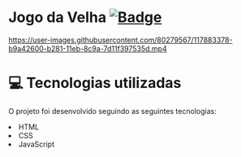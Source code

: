 # Jogo da Velha  [![ Badge](https://img.shields.io/badge/-ClickHere-gray?style=flat-square&logo=&logoColor=white&link=https://https://https://juanfernandess.github.io/Jogo-da-velha/)](https://juanfernandess.github.io/Jogo-da-velha/)

https://user-images.githubusercontent.com/80279567/117883378-b9a42600-b281-11eb-8c9a-7d11f397535d.mp4


# 💻 Tecnologias utilizadas
O projeto foi desenvolvido seguindo as seguintes tecnologias:

<li>HTML
<li>CSS
<li>JavaScript
